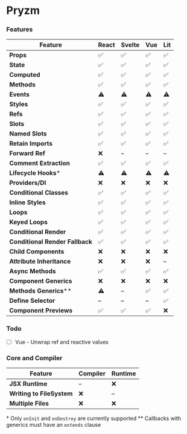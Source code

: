 # Pryzm

### Features

| Feature                         | React | Svelte | Vue | Lit |
| ------------------------------- | ----- | ------ | --- | --- |
| **Props**                       | ✅    | ✅     | ✅  | ✅  |
| **State**                       | ✅    | ✅     | ✅  | ✅  |
| **Computed**                    | ✅    | ✅     | ✅  | ✅  |
| **Methods**                     | ✅    | ✅     | ✅  | ✅  |
| **Events**                      | ⚠️    | ⚠️     | ⚠️  | ⚠️  |
| **Styles**                      | ✅    | ✅     | ✅  | ✅  |
| **Refs**                        | ✅    | ✅     | ✅  | ✅  |
| **Slots**                       | ✅    | ✅     | ✅  | ✅  |
| **Named Slots**                 | ✅    | ✅     | ✅  | ✅  |
| **Retain Imports**              | ✅    | ✅     | ✅  | ✅  |
| **Forward Ref**                 | ❌    | –      | –   | –   |
| **Comment Extraction**          | ✅    | ✅     | ✅  | ✅  |
| **Lifecycle Hooks**\*           | ⚠️    | ⚠️     | ⚠️  | ⚠️  |
| **Providers/DI**                | ❌    | ❌     | ❌  | ❌  |
| **Conditional Classes**         | ✅    | ✅     | ✅  | ✅  |
| **Inline Styles**               | ✅    | ✅     | ✅  | ✅  |
| **Loops**                       | ✅    | ✅     | ✅  | ✅  |
| **Keyed Loops**                 | ✅    | ✅     | ✅  | ✅  |
| **Conditional Render**          | ✅    | ✅     | ✅  | ✅  |
| **Conditional Render Fallback** | ✅    | ✅     | ✅  | ✅  |
| **Child Components**            | ❌    | ❌     | ❌  | ❌  |
| **Attribute Inheritance**       | ❌    | ❌     | ❌  | –   |
| **Async Methods**               | ✅    | ✅     | ✅  | ✅  |
| **Component Generics**          | ❌    | ❌     | ❌  | ❌  |
| **Methods Generics**\*\*        | ⚠️    | –      | ✅  | ✅  |
| **Define Selector**             | –     | –      | –   | ✅  |
| **Component Previews**          | ✅    | ✅     | ✅  | ❌  |

### Todo

- [ ] Vue - Unwrap ref and reactive values

### Core and Compiler

| Feature                   | Compiler | Runtime |
| ------------------------- | -------- | ------- |
| **JSX Runtime**           | –        | ❌      |
| **Writing to FileSystem** | ❌       | –       |
| **Multiple Files**        | ❌       | ❌      |

\* Only `onInit` and `onDestroy` are currently supported
\*\* Callbacks with generics must have an `extends` clause
